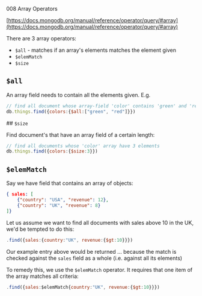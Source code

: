 008 Array Operators

[https://docs.mongodb.org/manual/reference/operator/query/#array](https://docs.mongodb.org/manual/reference/operator/query/#array)

There are 3 array operators:

- `$all` - matches if an array's elements matches the element given
- `$elemMatch`
- `$size`

## `$all`

An array field needs to contain all the elements given. E.g.

```javascript
// find all document whose array-field 'color' contains 'green' and 'red'
db.things.find({colors:{$all:["green", "red"]}})
```

## `$size`

Find document's that have an array field of a certain length:

```javascript
// find all documents whose 'color' array have 3 elements
db.things.find({colors:{$size:3}})
```



## `$elemMatch`

Say we have field that contains an array of objects:

```json
{ sales: [
    {"country": "USA", "revenue": 12},
    {"country": "UK", "revenue": 8}
]}
```

Let us assume we want to find all documents with sales above 10 in the UK, we'd be tempted to do this:

```javascript
.find({sales:{country:"UK", revenue:{$gt:10}}})
```

Our example entry above would be returned ... because the match is checked against the `sales` field as a whole (i.e. against all its elements)

To remedy this, we use the `$elemMatch` operator. It requires that one item of the array matches all criteria:

```javascript
.find({sales:$elemMatch{country:"UK", revenue:{$gt:10}}})
```

